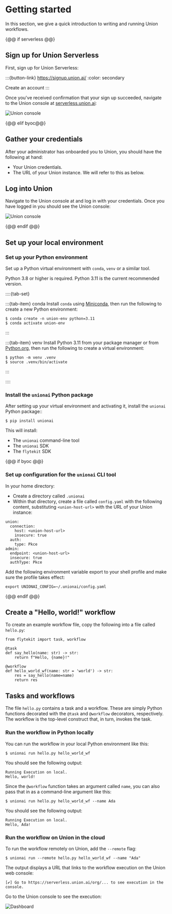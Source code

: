 # Getting started

In this section, we give a quick introduction to writing and running Union workflows.

{@@ if serverless @@}

## Sign up for Union Serverless

First, sign up for Union Serverless:

:::{button-link} https://signup.union.ai/
:color: secondary

Create an account
:::

Once you've received confirmation that your sign up succeeded, navigate to
the Union console at [serverless.union.ai](https://serverless.union.ai):

![Union console](/_static/images/dashboard.png)

{@@ elif byoc@@}

## Gather your credentials

After your administrator has onboarded you to Union, you should have the following at hand:

* Your Union credentials.
* The URL of your Union instance. We will refer to this as <union-host-url> below.

## Log into Union

Navigate to the Union console at <union-host-url> and log in with your credentials.
Once you have logged in you should see the Union console:

![Union console](/_static/images/union-byoc-home.png)

{@@ endif @@}

## Set up your local environment

### Set up your Python environment

Set up a Python virtual environment with `conda`, `venv` or a similar tool.

Python 3.8 or higher is required. Python 3.11 is the current recommended version.

::::{tab-set}

:::{tab-item} conda
Install `conda` using [Miniconda](https://docs.anaconda.com/free/miniconda/index.html), then run the following to create
a new Python environment:

```{code-block} shell
$ conda create -n union-env python=3.11
$ conda activate union-env
```
:::

:::{tab-item} venv
Install Python 3.11 from your package manager or from [Python.org](https://www.python.org/downloads/), then run the following to create a virtual environment:

```{code-block} shell
$ python -m venv .venv
$ source .venv/bin/activate
```
:::

::::

### Install the `unionai` Python package

After setting up your virtual environment and activating it, install the `unionai` Python package::

```{code-block} shell
$ pip install unionai
```

This will install:
* The `unionai` command-line tool
* The `unionai` SDK
* The `flytekit` SDK

{@@ if byoc @@}

### Set up configuration for the `unionai` CLI tool

In your home directory:

* Create a directory called `.unionai`
* Within that directory, create a file called `config.yaml` with the following content,
substituting `<union-host-url>` with the URL of your Union instance:

```{code-block} yaml
union:
  connection:
    host: <union-host-url>
    insecure: true
  auth:
    type: Pkce
admin:
  endpoint: <union-host-url>
  insecure: true
  authType: Pkce
```

Add the following environment variable export to your shell profile and make sure the profile takes effect:

```{code-block} shell
export UNIONAI_CONFIG=~/.unionai/config.yaml
```

{@@ endif @@}

## Create a "Hello, world!" workflow

To create an example workflow file, copy the following into a file called `hello.py`:

```{code-block} python
from flytekit import task, workflow

@task
def say_hello(name: str) -> str:
    return f"Hello, {name}!"

@workflow
def hello_world_wf(name: str = 'world') -> str:
    res = say_hello(name=name)
    return res
```

## Tasks and workflows

The file `hello.py` contains a task and a workflow.
These are simply Python functions decorated with the `@task` and `@workflow` decorators, respectively.
The workflow is the top-level construct that, in turn, invokes the task.

### Run the workflow in Python locally

You can run the workflow in your local Python environment like this:

```{code-block} shell
$ unionai run hello.py hello_world_wf
```

You should see the following output:

```{code-block} shell
Running Execution on local.
Hello, world!
```

Since the `@workflow` function takes an argument called `name`, you can also pass that in
as a command-line argument like this:

```{code-block} shell
$ unionai run hello.py hello_world_wf --name Ada
```

You should see the following output:

```{code-block} shell
Running Execution on local.
Hello, Ada!
```

### Run the workflow on Union in the cloud

To run the workflow remotely on Union, add the `--remote` flag:

```{code-block} shell
$ unionai run --remote hello.py hello_world_wf --name "Ada"
```

The output displays a URL that links to the workflow execution on the Union web console:

```{code-block} shell
[✔] Go to https://serverless.union.ai/org/... to see execution in the console.
```

Go to the Union console to see the execution:

![Dashboard](/_static/images/first-execution.png)
